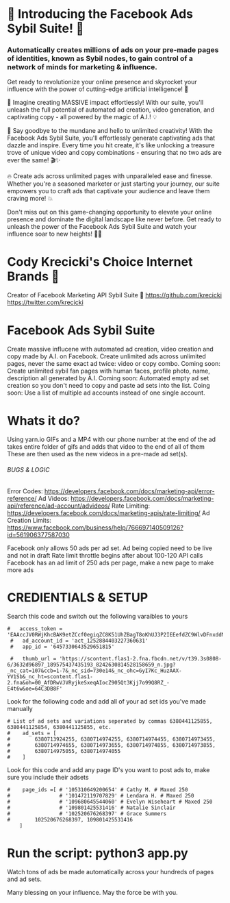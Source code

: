 # 🌟 Introducing the Facebook Ads Sybil Suite! 🌟
### Automatically creates millions of ads on your pre-made pages of identities, known as Sybil nodes, to gain control of a network of minds for marketing & influence.

Get ready to revolutionize your online presence and skyrocket your influence with the power of cutting-edge artificial intelligence! 🚀

🎉 Imagine creating MASSIVE impact effortlessly! With our suite, you'll unleash the full potential of automated ad creation, video generation, and captivating copy - all powered by the magic of A.I.! 💡

🌈 Say goodbye to the mundane and hello to unlimited creativity! With the Facebook Ads Sybil Suite, you'll effortlessly generate captivating ads that dazzle and inspire. Every time you hit create, it's like unlocking a treasure trove of unique video and copy combinations - ensuring that no two ads are ever the same! 🎬✨

🔥 Create ads across unlimited pages with unparalleled ease and finesse. Whether you're a seasoned marketer or just starting your journey, our suite empowers you to craft ads that captivate your audience and leave them craving more! 💥

Don't miss out on this game-changing opportunity to elevate your online presence and dominate the digital landscape like never before. Get ready to unleash the power of the Facebook Ads Sybil Suite and watch your influence soar to new heights! 🚀💫

# Cody Krecicki's Choice Internet Brands 🚀
 Creator of Facebook Marketing API Sybil Suite 🐍
 https://github.com/krecicki
 https://twitter.com/krecicki

# Facebook Ads Sybil Suite
 Create massive influcene with automated ad creation, video creation and copy made by A.I. on Facebook.
 Create unlimited ads across unlimited pages, never the same exact ad twice: video or copy combo.
 Coming soon: Create unlimited sybil fan pages with human faces, profile photo, name, description all generated by A.I.
 Coming soon: Automated empty ad set creation so you don't need to copy and paste ad sets into the list.
 Coing soon: Use a list of multiple ad accounts instead of one single account.


# Whats it do?
 Using yarn.io GIFs and a MP4 with our phone number at the end of the ad
 takes entire folder of gifs and adds that video to the end of all of them
 These are then used as the new videos in a pre-made ad set(s).

###### BUGS & LOGIC #######
 Error Codes: https://developers.facebook.com/docs/marketing-api/error-reference/
 Ad Videos: https://developers.facebook.com/docs/marketing-api/reference/ad-account/advideos/
 Rate Limiting: https://developers.facebook.com/docs/marketing-apis/rate-limiting/
 Ad Creation Limits: https://www.facebook.com/business/help/766697140509126?id=561906377587030

 Facebook only allows 50 ads per ad set.
 Ad being copied need to be live and not in draft
 Rate limit throttle begins after about 100-120 API calls
 Facebook has an ad limit of 250 ads per page, make a new page to make more ads

# CREDIENTIALS & SETUP
  Search this code and switch out the following varaibles to yours
```
#   access_token = 'EAAccJV0RWjKhcBAK9etZCcf0egiqZC8K51UhZBagT8oKhUJ3P2IEEefdZC9WlvDFnxddN47IsDnEp39mPdUO9B3KSDeWbDgS6zYjHcJFEwOfz10P0AqCbXbxD1h3J1k8DuoJsndgNuZBTsVJD8i1BcCCgHnbvZCjAzaplOiGMvuQQ9a1VRtFKRxsOq2s3rjqJiEEg9XZBplzTTD8ygZDZD'
 #   ad_account_id = 'act_1252884403227360631'
 #   app_id = '6457330643529651815'

 #   thumb_url = 'https://scontent.flas1-2.fna.fbcdn.net/v/t39.3s0808-6/3632d96897_189575437435193_8242630814528158659_n.jpg?_nc_cat=107&ccb=1-7&_nc_sid=730e14&_nc_ohc=GyI7Kc_HuzAAX-YV1Sb&_nc_ht=scontent.flas1-2.fna&oh=00_AfDRwVJVRyjkeSxeqAIocZ905Qt3Kjj7o99Q8RZ_-E4t6w&oe=64C3DB8F'
```


Look for the following code and add all of your ad set ids you've made manually
```
# List of ad sets and variations seperated by commas 6380441125855, 6380441125854, 6380441125855, etc.
#    ad_sets = [
#        6380713924255, 6380714974255, 6380714974455, 6380714973455, 
#        6380714974655, 6380714973655, 6380714974855, 6380714973855, 
#        6380714975055, 6380714974055
#    ]
```

Look for this code and add any page ID's you want to post ads to, make sure you include their adsets
```
#    page_ids =[ # '105310649200654' # Cathy M. # Maxed 250 
#                # '101472119707829' # Lendara H. # Maxed 250
#                # '109680645544060' # Evelyn Wiseheart # Maxed 250
#                # '109801425531416' # Natalie Sinclair
#                # '102520676268397' # Grace Summers
#        102520676268397, 109801425531416
    ]
```

# Run the script: python3 app.py

 Watch tons of ads be made automatically across your hundreds of pages and ad sets.

 Many blessing on your influence. May the force be with you.
